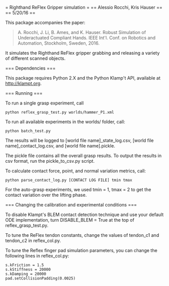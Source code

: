 = Righthand ReFlex Gripper simulation =
== Alessio Rocchi, Kris Hauser ==
== 5/20/16 ==

This package accompanies the paper:

> A. Rocchi, J. Li, B. Ames, and K. Hauser. Robust Simulation of Underactuated Compliant Hands.  IEEE Int'l. Conf. on Robotics and Automation, Stockholm, Sweden, 2016.

It simulates the Righthand ReFlex gripper grabbing and releasing a variety of different scanned objects.


=== Dependencies ===

This package requires Python 2.X and the Python Klamp't API, available at http://klampt.org.


=== Running ===

To run a single grasp experiment, call 
~~~~~~~~~~~~~~~~~~~~~~~~~~~~~~~~~~~~~~~~~~~~~~~~~~~~~~~~~~~~~~~~
python reflex_grasp_test.py worlds/hammer_P1.xml
~~~~~~~~~~~~~~~~~~~~~~~~~~~~~~~~~~~~~~~~~~~~~~~~~~~~~~~~~~~~~~~~

To run all available experiments in the worlds/ folder, call:
~~~~~~~~~~~~~~~~~~~~~~~~~~~~~~~~~~~~~~~~~~~~~~~~~~~~~~~~~~~~~~~~
python batch_test.py 
~~~~~~~~~~~~~~~~~~~~~~~~~~~~~~~~~~~~~~~~~~~~~~~~~~~~~~~~~~~~~~~~

The results will be logged to [world file name]_state_log.csv, [world file name]_contact_log.csv, and [world file name].pickle.

The pickle file contains all the overall grasp results.  To output the results in csv format, run the pickle_to_csv.py script.


To calculate contact force, point, and normal variation metrics, call:
~~~~~~~~~~~~~~~~~~~~~~~~~~~~~~~~~~~~~~~~~~~~~~~~~~~~~~~~~~~~~~~~
python parse_contact_log.py [CONTACT LOG FILE] tmin tmax
~~~~~~~~~~~~~~~~~~~~~~~~~~~~~~~~~~~~~~~~~~~~~~~~~~~~~~~~~~~~~~~~

For the auto-grasp experiments, we used tmin = 1, tmax = 2 to get the contact variation over the lifting phase.


=== Changing the calibration and experimental conditions ===

To disable Klampt's BLEM contact detection technique and use your default ODE implementation, turn DISABLE_BLEM = True
at the top of reflex_grasp_test.py.

To tune the ReFlex tendon constants, change the values of tendon_c1 and tendon_c2 in reflex_col.py.

To tune the Reflex finger pad simulation parameters, you can change the following lines in reflex_col.py:
~~~~~~~~~~~~~~~~~~~~~~~~~~~~~~~~~~~~~~~~~~~~~~~~~~~~~~~~~~~~~~~~
s.kFriction = 1.5
s.kStiffness = 20000
s.kDamping = 20000
pad.setCollisionPadding(0.0025)
~~~~~~~~~~~~~~~~~~~~~~~~~~~~~~~~~~~~~~~~~~~~~~~~~~~~~~~~~~~~~~~~

